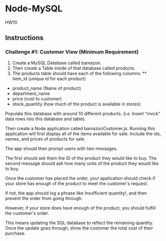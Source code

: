 # Node-MySQL
HW10
## Instructions
### Challenge #1: Customer View (Minimum Requirement)
1. Create a MySQL Database called bamazon.
2. Then create a Table inside of that database called products.
3. The products table should have each of the following columns:
** item_id (unique id for each product)
* product_name (Name of product)
* department_name
* price (cost to customer)
* stock_quantity (how much of the product is available in stores)




Populate this database with around 10 different products. (i.e. Insert "mock" data rows into this database and table).


Then create a Node application called bamazonCustomer.js. Running this application will first display all of the items available for sale. Include the ids, names, and prices of products for sale.


The app should then prompt users with two messages.

The first should ask them the ID of the product they would like to buy.
The second message should ask how many units of the product they would like to buy.



Once the customer has placed the order, your application should check if your store has enough of the product to meet the customer's request.

If not, the app should log a phrase like Insufficient quantity!, and then prevent the order from going through.



However, if your store does have enough of the product, you should fulfill the customer's order.

This means updating the SQL database to reflect the remaining quantity.
Once the update goes through, show the customer the total cost of their purchase.
